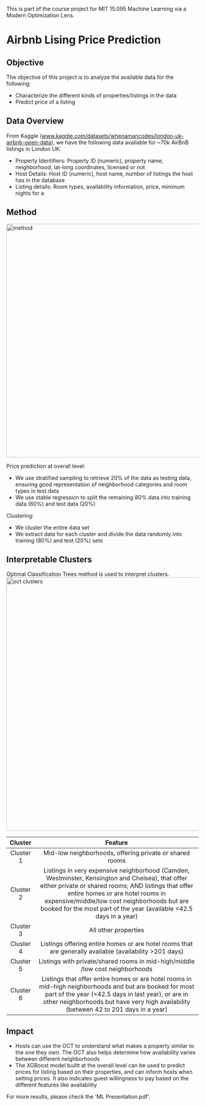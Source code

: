 This is part of the course project for MIT 15.095 Machine Learning via a Modern Optimization Lens.

# Airbnb Lising Price Prediction
## Objective
The objective of this project is to analyze the available data for the following:
- Characterize the different kinds of properties/listings in the data
- Predict price of a listing
## Data Overview
From Kaggle (www.kaggle.com/datasets/whenamancodes/london-uk-airbnb-open-data), we have the following data available for ~70k AirBnB listings in London UK:
- Property Identifiers: Property ID (numeric), property name, neighborhood, lat-long coordinates, licensed or not
- Host Details: Host ID (numeric), host name, number of listings the host has in the database
- Listing details: Room types, availability information, price, minimum nights for a 
## Method
<img width="612" alt="method" src="https://github.com/jren99/Airbnb-Prediction/assets/47071387/d16b119f-3d12-4eae-b317-8ec5eaf13904">

Price prediction at overall level:
- We use stratified sampling to retrieve 20% of the data as testing data, ensuring good representation of neighborhood categories and room types in test data
- We use stable regression to split the remaining 80% data into training data (60%) and test data (20%)

Clustering:
- We cluster the entire data set 
- We extract data for each cluster and divide the data randomly into training (80%) and test (20%) sets

## Interpretable Clusters
Optimal Classification Trees method is used to interpret clusters. 
<img width="664" alt="oct clusters" src="https://github.com/jren99/Airbnb-Prediction/assets/47071387/7257481d-8d47-4f8d-a806-587b0d6a9267">


|  Cluster  |                                                                                                                                                       Feature                                                                                                                                                      |
|:---------:|:------------------------------------------------------------------------------------------------------------------------------------------------------------------------------------------------------------------------------------------------------------------------------------------------------------------:|
| Cluster 1 | Mid-low neighborhoods, offering private or shared rooms                                                                                                                                                                                                                                                            |
| Cluster 2 | Listings in very expensive neighborhood (Camden, Westminster, Kensington and Chelsea), that offer either private or shared rooms; AND listings that offer entire homes or are hotel rooms in expensive/middle/low cost neighborhoods but are booked for the most part of the year (available <42.5 days in a year) |
| Cluster 3 | All other properties                                                                                                                                                                                                                                                                                               |
| Cluster 4 | Listings offering entire homes or are hotel rooms that are generally available (availability >201 days)                                                                                                                                                                                                            |
| Cluster 5 | Listings with private/shared rooms in mid-high/middle /low cost neighborhoods                                                                                                                                                                                                                                      |
| Cluster 6 | Listings that offer entire homes or are hotel rooms in mid-high neighborhoods and but are booked for most part of the year (<42.5 days in last year), or are in other neighborhoods but have very high  availability (between 42 to 201 days in a year)                                                            |

## Impact
- Hosts can use the OCT to understand what makes a property similar to the one they own. The OCT also helps determine how availability varies between different neighborhoods
- The XGBoost model builtt at the overall level can be used to predict prices for listing based on their properties, and can inform hosts when setting prices. It also indicates guest willingness to pay based on the different features like availability


For more results, please check the 'ML Presentation.pdf'.
